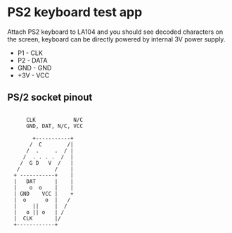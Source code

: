 # PS2 keyboard test app

Attach PS2 keyboard to LA104 and you should see decoded characters on the screen, keyboard can be directly powered by internal 3V power supply.
  - P1 - CLK
  - P2 - DATA
  - GND - GND
  - +3V - VCC

## PS/2 socket pinout

```

      CLK            N/C
      GND, DAT, N/C, VCC

        +-----------+
       /  C        /|
      /  .     .  / |
     /  . . . .  /  |
    /  G D   V  /   |
   /           /    |
  + -----------+    |
  |   DAT      |    |
  |    o  o    |    |
  | GND    VCC |    +
  |  o      o  |   /
  |     ||     |  /
  |   o || o   | /
  |  CLK       |/
  +------------+
```
